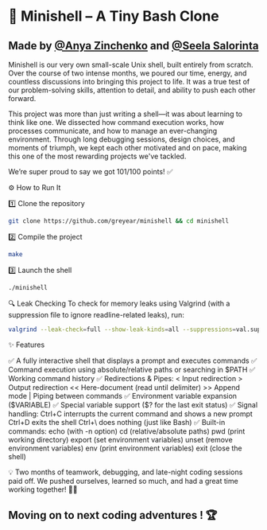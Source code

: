 # 🐚 Minishell – A Tiny Bash Clone
## Made by [@Anya Zinchenko](https://github.com/greyear) and [@Seela Salorinta](https://github.com/SeelaSalorinta)

Minishell is our very own small-scale Unix shell, built entirely from scratch.
Over the course of two intense months, we poured our time, energy, and
countless discussions into bringing this project to life. It was a true test of
our problem-solving skills, attention to detail, and ability to push each other
forward.

This project was more than just writing a shell—it was about learning to think
like one. We dissected how command execution works, how processes communicate,
and how to manage an ever-changing environment. Through long debugging
sessions, design choices, and moments of triumph, we kept each other motivated
and on pace, making this one of the most rewarding projects we've tackled.

We’re super proud to say we got 101/100 points! ✅

 ⚙️ How to Run It

 1️⃣ Clone the repository
```sh
git clone https://github.com/greyear/minishell && cd minishell
```

 2️⃣ Compile the project
```sh
make
```

 3️⃣ Launch the shell
```sh
./minishell
```

 🔍 Leak Checking
To check for memory leaks using Valgrind (with a suppression file to ignore readline-related leaks), run:
```sh
valgrind --leak-check=full --show-leak-kinds=all --suppressions=val.supp ./minishell
```

✨ Features

✅ A fully interactive shell that displays a prompt and executes commands
✅ Command execution using absolute/relative paths or searching in $PATH
✅ Working command history
✅ Redirections & Pipes:
    < Input redirection
    > Output redirection
    << Here-document (read until delimiter)
    >> Append mode
    | Piping between commands
 ✅ Environment variable expansion ($VARIABLE)
 ✅ Special variable support ($? for the last exit status)
 ✅ Signal handling:
    Ctrl+C interrupts the current command and shows a new prompt
    Ctrl+D exits the shell
    Ctrl+\ does nothing (just like Bash)
 ✅ Built-in commands:
    echo (with -n option)
    cd (relative/absolute paths)
    pwd (print working directory)
    export (set environment variables)
    unset (remove environment variables)
    env (print environment variables)
    exit (close the shell)

💡 Two months of teamwork, debugging, and late-night coding sessions paid off. We pushed ourselves, learned so much, and had a great time working together! 💪🎉 

## Moving on to next coding adventures ! 🏆
